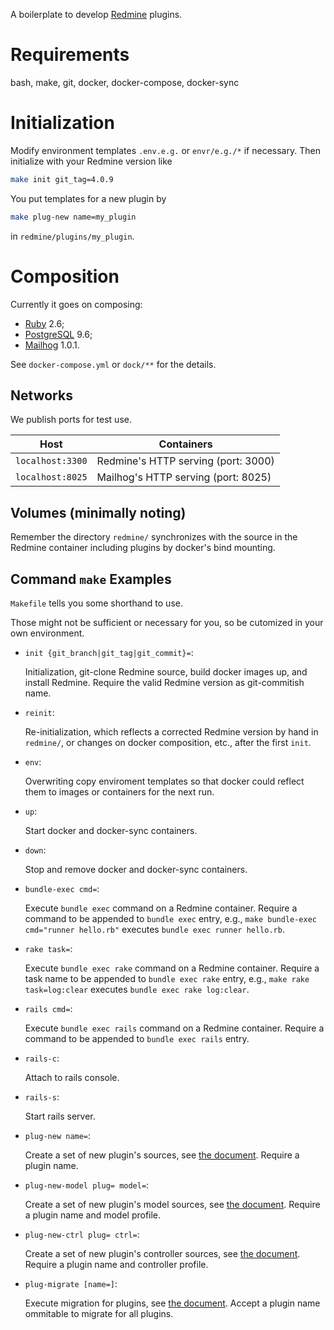 A boilerplate to develop [Redmine][redmine] plugins.


# Requirements

bash, make, git, docker, docker-compose, docker-sync


# Initialization

Modify environment templates `.env.e.g.` or `envr/e.g./*` if necessary.
Then initialize with your Redmine version like

```sh
make init git_tag=4.0.9
```

You put templates for a new plugin by

```sh
make plug-new name=my_plugin
```

in `redmine/plugins/my_plugin`.


# Composition

Currently it goes on composing:

- [Ruby][ruby-dockhub] 2.6;
- [PostgreSQL][potgres-dockhub] 9.6;
- [Mailhog][mailhog-dockhub] 1.0.1.

See `docker-compose.yml` or `dock/**` for the details.

## Networks

We publish ports for test use.

| Host                | Containers                          |
| ------------------- | ----------------------------------- |
| `localhost:3300`    | Redmine's HTTP serving (port: 3000) |
| `localhost:8025`    | Mailhog's HTTP serving (port: 8025) |

## Volumes (minimally noting)

Remember the directory `redmine/` synchronizes with the source in the Redmine container including plugins by docker's bind mounting.

## Command `make` Examples

`Makefile` tells you some shorthand to use.

Those might not be sufficient or necessary for you, so be cutomized in your own environment.

- `init {git_branch|git_tag|git_commit}=`:

    Initialization, git-clone Redmine source, build docker images up, and install Redmine.
    Require the valid Redmine version as git-commitish name.

- `reinit`:

    Re-initialization, which reflects a corrected Redmine version by hand in `redmine/`,
    or changes on docker composition, etc., after the first `init`.

- `env`:

    Overwriting copy enviroment templates so that docker could reflect them to images or containers for the next run.

- `up`:

    Start docker and docker-sync containers.

- `down`:

    Stop and remove docker and docker-sync containers.

- `bundle-exec cmd=`:

    Execute `bundle exec` command on a Redmine container.
    Require a command to be appended to `bundle exec` entry,
    e.g., `make bundle-exec cmd="runner hello.rb"` executes `bundle exec runner hello.rb`.

- `rake task=`:

    Execute `bundle exec rake` command on a Redmine container.
    Require a task name to be appended to `bundle exec rake` entry,
    e.g., `make rake task=log:clear` executes `bundle exec rake log:clear`.

- `rails cmd=`:

    Execute `bundle exec rails` command on a Redmine container.
    Require a command to be appended to `bundle exec rails` entry.

- `rails-c`:

    Attach to rails console.

- `rails-s`:

    Start rails server.

- `plug-new name=`:

    Create a set of new plugin's sources, see [the document][plug-new].
    Require a plugin name.

- `plug-new-model plug= model=`:

    Create a set of new plugin's model sources, see [the document][plug-new-model].
    Require a plugin name and model profile.

- `plug-new-ctrl plug= ctrl=`:

    Create a set of new plugin's controller sources, see [the document][plug-new-ctrl].
    Require a plugin name and controller profile.

- `plug-migrate [name=]`:

    Execute migration for plugins, see [the document][plug-migrate].
    Accept a plugin name ommitable to migrate for all plugins.



[ruby-dockhub]: https://hub.docker.com/_/ruby
[potgres-dockhub]: https://hub.docker.com/_/postgres
[mailhog-dockhub]: https://hub.docker.com/r/mailhog/mailhog
[redmine]: https://www.redmine.org/
[plug-new]: https://www.redmine.org/projects/redmine/wiki/plugin_tutorial#Creating-a-new-Plugin
[plug-new-model]: https://www.redmine.org/projects/redmine/wiki/plugin_tutorial#Generating-a-model
[plug-new-ctrl]: https://www.redmine.org/projects/redmine/wiki/plugin_tutorial#Generating-a-controller
[plug-migrate]: https://www.redmine.org/projects/redmine/wiki/plugins
